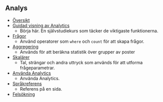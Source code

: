 
## <a name="analytics"></a>Analys
* [Översikt](../articles/application-insights/app-insights-analytics.md)
* [Guidad visning av Analytics](../articles/application-insights/app-insights-analytics-tour.md)
  * Börja här. En självstudiekurs som täcker de viktigaste funktionerna.
* [Frågor](../articles/application-insights/app-insights-analytics-reference.md)
  * Använd operatorer som `where` och `count` för att skapa frågor.
* [Aggregering](../articles/application-insights/app-insights-analytics-reference.md)
  * Används för att beräkna statistik över grupper av poster
* [Skalärer](../articles/application-insights/app-insights-analytics-reference.md)
  * Tal, strängar och andra uttryck som används för att utforma frågeparametrar.
* [Använda Analytics](../articles/application-insights/app-insights-analytics-using.md)
  * Använda Analytics.
* [Språkreferens](../articles/application-insights/app-insights-analytics-reference.md)
  * Referens på en sida.
* [Felsökning](../articles/application-insights/app-insights-analytics-troubleshooting.md)

